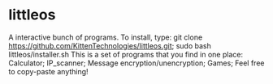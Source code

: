 # littleos
A interactive bunch of programs.
To install, type: git clone https://github.com/KittenTechnologies/littleos.git; sudo bash littleos/installer.sh
This is a set of programs that you find in one place:
  Calculator;
  IP_scanner;
  Message encryption/unencryption;
  Games;
Feel free to copy-paste anything!
